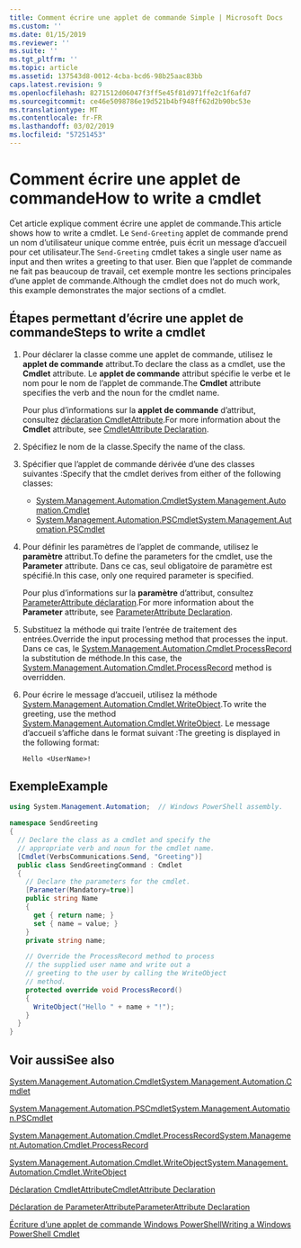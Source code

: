 ```yaml
---
title: Comment écrire une applet de commande Simple | Microsoft Docs
ms.custom: ''
ms.date: 01/15/2019
ms.reviewer: ''
ms.suite: ''
ms.tgt_pltfrm: ''
ms.topic: article
ms.assetid: 137543d8-0012-4cba-bcd6-98b25aac83bb
caps.latest.revision: 9
ms.openlocfilehash: 8271512d06047f3ff5e45f81d971ffe2c1f6afd7
ms.sourcegitcommit: ce46e5098786e19d521b4bf948ff62d2b90bc53e
ms.translationtype: MT
ms.contentlocale: fr-FR
ms.lasthandoff: 03/02/2019
ms.locfileid: "57251453"
---
```

# <a name="how-to-write-a-cmdlet"></a><span data-ttu-id="f0250-102">Comment écrire une applet de commande</span><span class="sxs-lookup"><span data-stu-id="f0250-102">How to write a cmdlet</span></span>

<span data-ttu-id="f0250-103">Cet article explique comment écrire une applet de commande.</span><span class="sxs-lookup"><span data-stu-id="f0250-103">This article shows how to write a cmdlet.</span></span> <span data-ttu-id="f0250-104">Le `Send-Greeting` applet de commande prend un nom d’utilisateur unique comme entrée, puis écrit un message d’accueil pour cet utilisateur.</span><span class="sxs-lookup"><span data-stu-id="f0250-104">The `Send-Greeting` cmdlet takes a single user name as input and then writes a greeting to that user.</span></span> <span data-ttu-id="f0250-105">Bien que l’applet de commande ne fait pas beaucoup de travail, cet exemple montre les sections principales d’une applet de commande.</span><span class="sxs-lookup"><span data-stu-id="f0250-105">Although the cmdlet does not do much work, this example demonstrates the major sections of a cmdlet.</span></span>

## <a name="steps-to-write-a-cmdlet"></a><span data-ttu-id="f0250-106">Étapes permettant d’écrire une applet de commande</span><span class="sxs-lookup"><span data-stu-id="f0250-106">Steps to write a cmdlet</span></span>

1. <span data-ttu-id="f0250-107">Pour déclarer la classe comme une applet de commande, utilisez le **applet de commande** attribut.</span><span class="sxs-lookup"><span data-stu-id="f0250-107">To declare the class as a cmdlet, use the **Cmdlet** attribute.</span></span> <span data-ttu-id="f0250-108">Le **applet de commande** attribut spécifie le verbe et le nom pour le nom de l’applet de commande.</span><span class="sxs-lookup"><span data-stu-id="f0250-108">The **Cmdlet** attribute specifies the verb and the noun for the cmdlet name.</span></span>

   <span data-ttu-id="f0250-109">Pour plus d’informations sur la **applet de commande** d’attribut, consultez [déclaration CmdletAttribute](cmdlet-attribute-declaration.md).</span><span class="sxs-lookup"><span data-stu-id="f0250-109">For more information about the **Cmdlet** attribute, see [CmdletAttribute Declaration](cmdlet-attribute-declaration.md).</span></span>

2. <span data-ttu-id="f0250-110">Spécifiez le nom de la classe.</span><span class="sxs-lookup"><span data-stu-id="f0250-110">Specify the name of the class.</span></span>

3. <span data-ttu-id="f0250-111">Spécifier que l’applet de commande dérivée d’une des classes suivantes :</span><span class="sxs-lookup"><span data-stu-id="f0250-111">Specify that the cmdlet derives from either of the following classes:</span></span>

   * [<span data-ttu-id="f0250-112">System.Management.Automation.Cmdlet</span><span class="sxs-lookup"><span data-stu-id="f0250-112">System.Management.Automation.Cmdlet</span></span>](/dotnet/api/System.Management.Automation.Cmdlet)
   * [<span data-ttu-id="f0250-113">System.Management.Automation.PSCmdlet</span><span class="sxs-lookup"><span data-stu-id="f0250-113">System.Management.Automation.PSCmdlet</span></span>](/dotnet/api/System.Management.Automation.PSCmdlet)

4. <span data-ttu-id="f0250-114">Pour définir les paramètres de l’applet de commande, utilisez le **paramètre** attribut.</span><span class="sxs-lookup"><span data-stu-id="f0250-114">To define the parameters for the cmdlet, use the **Parameter** attribute.</span></span> <span data-ttu-id="f0250-115">Dans ce cas, seul obligatoire de paramètre est spécifié.</span><span class="sxs-lookup"><span data-stu-id="f0250-115">In this case, only one required parameter is specified.</span></span>

   <span data-ttu-id="f0250-116">Pour plus d’informations sur la **paramètre** d’attribut, consultez [ParameterAttribute déclaration](parameter-attribute-declaration.md).</span><span class="sxs-lookup"><span data-stu-id="f0250-116">For more information about the **Parameter** attribute, see [ParameterAttribute Declaration](parameter-attribute-declaration.md).</span></span>

5. <span data-ttu-id="f0250-117">Substituez la méthode qui traite l’entrée de traitement des entrées.</span><span class="sxs-lookup"><span data-stu-id="f0250-117">Override the input processing method that processes the input.</span></span> <span data-ttu-id="f0250-118">Dans ce cas, le [System.Management.Automation.Cmdlet.ProcessRecord](/dotnet/api/System.Management.Automation.Cmdlet.ProcessRecord) la substitution de méthode.</span><span class="sxs-lookup"><span data-stu-id="f0250-118">In this case, the [System.Management.Automation.Cmdlet.ProcessRecord](/dotnet/api/System.Management.Automation.Cmdlet.ProcessRecord) method is overridden.</span></span>

6. <span data-ttu-id="f0250-119">Pour écrire le message d’accueil, utilisez la méthode [System.Management.Automation.Cmdlet.WriteObject](/dotnet/api/System.Management.Automation.Cmdlet.WriteObject).</span><span class="sxs-lookup"><span data-stu-id="f0250-119">To write the greeting, use the method [System.Management.Automation.Cmdlet.WriteObject](/dotnet/api/System.Management.Automation.Cmdlet.WriteObject).</span></span>
   <span data-ttu-id="f0250-120">Le message d’accueil s’affiche dans le format suivant :</span><span class="sxs-lookup"><span data-stu-id="f0250-120">The greeting is displayed in the following format:</span></span>

   ```Output
   Hello <UserName>!
   ```

## <a name="example"></a><span data-ttu-id="f0250-121">Exemple</span><span class="sxs-lookup"><span data-stu-id="f0250-121">Example</span></span>

```csharp
using System.Management.Automation;  // Windows PowerShell assembly.

namespace SendGreeting
{
  // Declare the class as a cmdlet and specify the
  // appropriate verb and noun for the cmdlet name.
  [Cmdlet(VerbsCommunications.Send, "Greeting")]
  public class SendGreetingCommand : Cmdlet
  {
    // Declare the parameters for the cmdlet.
    [Parameter(Mandatory=true)]
    public string Name
    {
      get { return name; }
      set { name = value; }
    }
    private string name;

    // Override the ProcessRecord method to process
    // the supplied user name and write out a
    // greeting to the user by calling the WriteObject
    // method.
    protected override void ProcessRecord()
    {
      WriteObject("Hello " + name + "!");
    }
  }
}
```

## <a name="see-also"></a><span data-ttu-id="f0250-122">Voir aussi</span><span class="sxs-lookup"><span data-stu-id="f0250-122">See also</span></span>

[<span data-ttu-id="f0250-123">System.Management.Automation.Cmdlet</span><span class="sxs-lookup"><span data-stu-id="f0250-123">System.Management.Automation.Cmdlet</span></span>](/dotnet/api/System.Management.Automation.Cmdlet)

[<span data-ttu-id="f0250-124">System.Management.Automation.PSCmdlet</span><span class="sxs-lookup"><span data-stu-id="f0250-124">System.Management.Automation.PSCmdlet</span></span>](/dotnet/api/System.Management.Automation.PSCmdlet)

[<span data-ttu-id="f0250-125">System.Management.Automation.Cmdlet.ProcessRecord</span><span class="sxs-lookup"><span data-stu-id="f0250-125">System.Management.Automation.Cmdlet.ProcessRecord</span></span>](/dotnet/api/System.Management.Automation.Cmdlet.ProcessRecord)

[<span data-ttu-id="f0250-126">System.Management.Automation.Cmdlet.WriteObject</span><span class="sxs-lookup"><span data-stu-id="f0250-126">System.Management.Automation.Cmdlet.WriteObject</span></span>](/dotnet/api/System.Management.Automation.Cmdlet.WriteObject)

[<span data-ttu-id="f0250-127">Déclaration CmdletAttribute</span><span class="sxs-lookup"><span data-stu-id="f0250-127">CmdletAttribute Declaration</span></span>](cmdlet-attribute-declaration.md)

[<span data-ttu-id="f0250-128">Déclaration de ParameterAttribute</span><span class="sxs-lookup"><span data-stu-id="f0250-128">ParameterAttribute Declaration</span></span>](parameter-attribute-declaration.md)

[<span data-ttu-id="f0250-129">Écriture d’une applet de commande Windows PowerShell</span><span class="sxs-lookup"><span data-stu-id="f0250-129">Writing a Windows PowerShell Cmdlet</span></span>](writing-a-windows-powershell-cmdlet.md)
